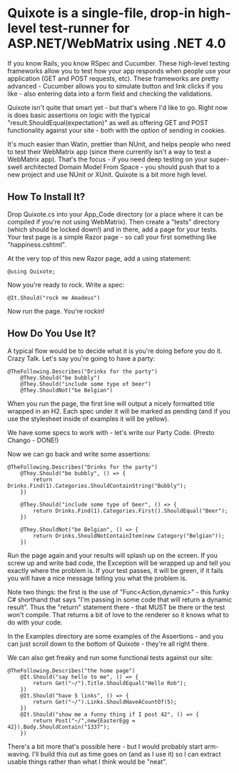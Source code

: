 Quixote is a single-file, drop-in high-level test-runner for ASP.NET/WebMatrix using .NET 4.0
=================================================================================================

If you know Rails, you know RSpec and Cucumber. These high-level testing frameworks allow you to test how your app responds when people use your application (GET and POST requests, etc). These frameworks are pretty advanced - Cucumber allows you to simulate button and link clicks if you like - also entering data into a form field and checking the validations.

Quixote isn't quite that smart yet - but that's where I'd like to go. Right now is does basic assertions on logic with the typical "result.ShouldEqual(expectation)" as well as offering GET and POST functionality against your site - both with the option of sending in cookies.

It's much easier than Watin, prettier than NUnit, and helps people who need to test their WebMatrix app (since there currently isn't a way to test a WebMatrix app). That's the focus - if you need deep testing on your super-swell architected Domain Model From Space - you should push that to a new project and use NUnit or XUnit. Quixote is a bit more high level.


How To Install It?
------------------
Drop Quixote.cs into your App_Code directory (or a place where it can be compiled if you're not using WebMatrix). Then create a "tests" directory (which should be locked down!) and in there, add a page for your tests. Your test page is a simple Razor page - so call your first something like "happiness.cshtml".

At the very top of this new Razor page, add a using statement:

	@using Quixote;

Now you're ready to rock. Write a spec:

	@It.Should("rock me Amadeus")

Now run the page. You're rockin!
	
How Do You Use It?
------------------
A typical flow would be to decide what it is you're doing before you do it. Crazy Talk. Let's say you're going to have a party:
	
	@TheFollowing.Describes("Drinks for the party")
		@They.Should("be bubbly")
		@They.Should("include some type of beer")
		@They.ShouldNot("be Belgian")

When you run the page, the first line will output a nicely formatted title wrapped in an H2. Each spec under it will be marked as pending (and if you use the stylesheet inside of examples it will be yellow).

We have some specs to work with - let's write our Party Code.
(Presto Chango - DONE!)

Now we can go back and write some assertions:

	@TheFollowing.Describes("Drinks for the party")
		@They.Should("be bubbly", () => {
			return Drinks.Find(1).Categories.ShouldContainString("Bubbly");
		})
		
		@They.Should("include some type of beer", () => {
			return Drinks.Find(1).Categories.First().ShouldEqual("Beer");
		})
		
		@They.ShouldNot("be Belgian", () => {
			return Drinks.ShouldNotContainItem(new Category("Belgian"));
		})

Run the page again and your results will splash up on the screen. If you screw up and write bad code, the Exception will be wrapped up and tell you exactly where the problem is. If your test passes, it will be green, if it fails you will have a nice message telling you what the problem is.

Note two things: the first is the use of "Func<Action,dynamic>" - this funky C# shorthand that says "I'm passing in some code that will return a dynamic result". Thus the "return" statement there - that MUST be there or the test won't compile. That returns a bit of love to the renderer so it knows what to do with your code.

In the Examples directory are some examples of the Assertions - and you can just scroll down to the bottom of Quixote - they're all right there.

We can also get freaky and run some functional tests against our site:
	
	@TheFollowing.Describes("the home page")
		@It.Should("say hello to me", () => {
			return Get("~/").Title.ShouldEqual("Hello Rob");
		})
		@It.Should("have 5 links", () => {
			return Get("~/").Links.ShouldHaveACountOf(5);
		})
		@It.Should("show me a funny thing if I post 42", () => {
			return Post("~/",new{EasterEgg = 42}).Body.ShouldContain("1337");
		})

There's a bit more that's possible here - but I would probably start arm-waving. I'll build this out as time goes on (and as I use it) so I can extract usable things rather than what I think would be "neat". 
		
		